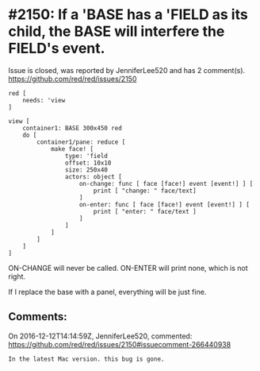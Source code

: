 
#2150: If a 'BASE has a 'FIELD as its child, the BASE will interfere the FIELD's event.
================================================================================
Issue is closed, was reported by JenniferLee520 and has 2 comment(s).
<https://github.com/red/red/issues/2150>

``` Red
red [
    needs: 'view
]

view [
    container1: BASE 300x450 red    
    do [
        container1/pane: reduce [
            make face! [
                type: 'field
                offset: 10x10
                size: 250x40
                actors: object [
                    on-change: func [ face [face!] event [event!] ] [
                        print [ "change: " face/text]  
                    ]
                    on-enter: func [ face [face!] event [event!] ] [
                        print [ "enter: " face/text ]
                    ]
                ]
            ]
        ]
    ]
]
```

ON-CHANGE will never be called. ON-ENTER will print none, which is not right.

If I replace the base with a panel, everything will be just fine.



Comments:
--------------------------------------------------------------------------------

On 2016-12-12T14:14:59Z, JenniferLee520, commented:
<https://github.com/red/red/issues/2150#issuecomment-266440938>

    In the latest Mac version. this bug is gone.

